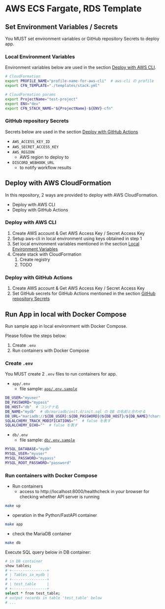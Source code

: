 # AWS ECS Fargate, RDS Template

## Set Environment Variables / Secrets

You MUST set environment variables or GitHub repository Secrets to deploy app.

### Local Environment Variables

Environment variables below are used in the section [Deploy with AWS CLI](#deploy-with-aws-cli).

```sh
# CloudFormation
export PROFILE_NAME="profile-name-for-aws-cli"  # aws-cli の profile
export CFN_TEMPLATE="./templates/stack.yml"

# CloudFormation params
export ProjectName="test-project"
export ENV="dev"
export CFN_STACK_NAME="${ProjectName}-${ENV}-cfn"
```

### GitHub repository Secrets

Secrets below are used in the section [Deploy with GitHub Actions](#deploy-with-github-actions)

- `AWS_ACCESS_KEY_ID`
- `AWS_SECRET_ACCESS_KEY`
- `AWS_REGION`
  - AWS region to deploy to
- `DISCORD_WEBHOOK_URL`
  - to notify workflow results

## Deploy with AWS CloudFormation

In this repository, 2 ways are provided to deploy with AWS CloudFormation.

- Deploy with AWS CLI
- Deploy with GitHub Actions

### Deploy with AWS CLI

1. Create AWS account & Get AWS Access Key / Secret Access Key
2. Setup aws-cli in local environment using keys obtained in step 1
3. Set local environment variables mentioned in the section [Local Environment Variables](#local-environment-variables)
4. Create stack with CloudFormation
   1. Create registry
   2. TODO

### Deploy with GitHub Actions

1. Create AWS account & Get AWS Access Key / Secret Access Key
2. Set GitHub secrets for GitHub Actions mentioned in the section [GitHub repository Secrets](#github-repository-secrets)

## Run App in local with Docker Compose

Run sample app in local environment with Docker Compose.

Please follow the steps below:

1. Create `.env`
2. Run containers with Docker Compose

### Create `.env`

You MUST create 2 `.env` files to run containers for app.

- `app/.env`
  - file sample: [`app/.env.sample`](https://github.com/nukopy/aws-ecs-fargate-rds-template/blob/develop/app/.env.sample)

```sh
DB_USER="myuser"
DB_PASSWORD="mypass"
DB_HOST="db"  # コンテナ名
DB_NAME="mydb"  # db/mariadb/init.d/init.sql の DB の名前と合わせる
DB_URL="mariadb://${DB_USER}:${DB_PASSWORD}@${DB_HOST}/${DB_NAME}?charset=utf8"
SQLALCHEMY_TRACK_MODIFICATIONS=""  # false を表す
SQLALCHEMY_ECHO=""  # false を表す
```

- `db/.env`
  - file sample: [`db/.env.sample`](https://github.com/nukopy/aws-ecs-fargate-rds-template/blob/develop/db/.env.sample)

```sh
MYSQL_DATABASE="mydb"
MYSQL_USER="myuser"
MYSQL_PASSWORD="mypass"
MYSQL_ROOT_PASSWORD="password"
```

### Run containers with Docker Compose

- Run containers
  - access to http://localhost:8000/healthcheck in your browser for checking whether API server is running

```sh
make up
```

- operation in the Python/FastAPI container

```sh
make app
```

- check the MariaDB container

```sh
make db
```

Execute SQL query below in DB container:

```sh
# in DB container
show tables;
# +----------------+
# | Tables_in_mydb |
# +----------------+
# | test_table     |
# +----------------+
select * from test_table;
# output records in table 'test_table' below
# ...
```
